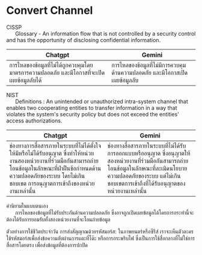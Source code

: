 # Convert Channel

CISSP <br>
&nbsp;&nbsp;&nbsp;&nbsp;&nbsp;&nbsp;Glossary - An information flow that is not controlled by a security control and has the opportunity of disclosing confidential information.

| Chatgpt | Gemini |
|----------|----------|
| การไหลของข้อมูลที่ไม่ได้ถูกควบคุมโดยมาตรการความปลอดภัย และมีโอกาสที่จะเปิดเผยข้อมูลลับได้ | การไหลของข้อมูลที่ไม่มีการควบคุมด้านความปลอดภัย และมีโอกาสเปิดเผยข้อมูลลับ |

NIST <br>
&nbsp;&nbsp;&nbsp;&nbsp;&nbsp;&nbsp;Definitions : An unintended or unauthorized intra-system channel that enables two cooperating entities to transfer information 
in a way that violates the system's security policy but does not exceed the entities' access authorizations.

| Chatgpt | Gemini |
|----------|----------|
|ช่องทางการสื่อสารภายในระบบที่ไม่ได้ตั้งใจให้มีหรือไม่ได้รับอนุญาต ซึ่งทำให้หน่วยงานสองหน่วยงานที่ร่วมมือกันสามารถถ่ายโอนข้อมูลในลักษณะที่ฝ่าฝืนข้อกำหนดด้านความปลอดภัยของระบบ โดยไม่เกินขอบเขต การอนุญาตการเข้าถึงของหน่วยงานเหล่านั้น |ช่องทางสื่อสารภายในระบบที่ไม่ได้รับการออกแบบหรืออนุญาต ซึ่งอนุญาตให้สองหน่วยงานที่ร่วมมือกันสามารถถ่ายโอนข้อมูลในลักษณะที่ละเมิดนโยบายความปลอดภัยของระบบ แต่ไม่เกินขอบเขตการเข้าถึงที่ได้รับอนุญาตของหน่วยงานเหล่านั้น |

คำนิยามในแบบตนเอง <br>&nbsp;&nbsp;&nbsp;&nbsp;&nbsp;&nbsp;การไหลของข้อมูลที่ไม่รับประกันด้านความปลอดภัย ซึ่งอาจถูกเปิดเผยข้อมูลได้โดยการกระทำนี้จะต้องได้รับการยอมรับทั้งสองหน่วยงานที่จะโอนถ่ายข้อมูล

ตัวอย่างการใช้ชีวิตประจำวัน
การส่งสัญญาณด้วยรหัสมอร์ส: ในภาพยนตร์หรือซีรีส์ เราจะเห็นตัวละครใช้รหัสมอร์สเพื่อส่งข้อความลับผ่านการแตะที่โต๊ะ หรือการกระพริบไฟ ซึ่งเป็นการใช้สื่อกลางที่ไม่ใช่การสื่อสารโดยตรง เพื่อส่งข้อมูลที่ต้องการปกปิด
